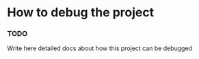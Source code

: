 # How to debug the project


### TODO

Write here detailed docs about how this project can be debugged